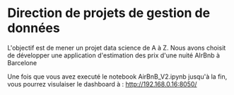 
# Direction de projets de gestion de données
L'objectif est de mener un projet data science de A à Z.
Nous avons choisit de développer une application d'estimation des prix d'une nuité AIrBnb à Barcelone

Une fois que vous avez executé le notebook AirBnB_V2.ipynb   jusqu'à la fin, vous pourrez visulaiser le dashboard à : http://192.168.0.16:8050/
